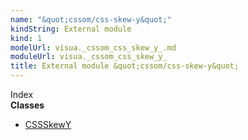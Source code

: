 ```yaml
---
name: "&quot;cssom/css-skew-y&quot;"
kindString: External module
kind: 1
modelUrl: visua._cssom_css_skew_y_.md
moduleUrl: visua._cssom_css_skew_y_
title: External module &quot;cssom/css-skew-y&quot;
---
```








<section >
<div class="lead pb-2">Index</div>
<section class="tsd-panel tsd-index-panel">
<div class="tsd-index-content">
<section class="tsd-index-section ">
<strong>Classes</strong>
<ul>
<li class=""><a href=".visua._cssom_css_skew_y_.cssskewy/" class="tsd-kind-icon">CSSSkewY</a></li>
</ul>
</section>
</div>
</section>
</section>
